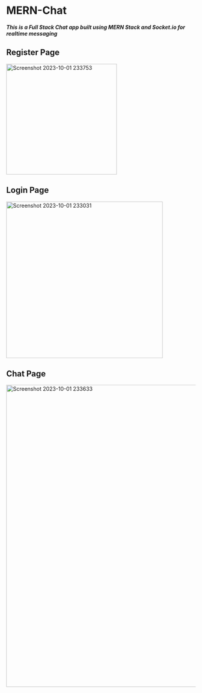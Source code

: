 # **MERN-Chat**
***This is a Full Stack Chat app built using MERN Stack and Socket.io for realtime messaging***

## Register Page
<img width="294" alt="Screenshot 2023-10-01 233753" src="https://github.com/LuvChaudhary33/MERN-Chat/assets/110561471/9ff7f6af-4323-4f34-bd78-c7a4a02f8c64">

## Login Page
<img width="416" alt="Screenshot 2023-10-01 233031" src="https://github.com/LuvChaudhary33/MERN-Chat/assets/110561471/6f7e94d1-faf4-45e4-985a-6327fc09e2ce">

## Chat Page
<img width="803" alt="Screenshot 2023-10-01 233633" src="https://github.com/LuvChaudhary33/MERN-Chat/assets/110561471/2d8d08eb-5cd2-4639-a142-9345eee56675">
